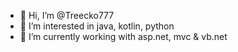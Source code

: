 - 👋 Hi, I’m @Treecko777
- 👀 I’m interested in java, kotlin, python
- 🌱 I’m currently working with asp.net, mvc & vb.net

<!---
Treecko777/Treecko777 is a ✨ special ✨ repository because its `README.md` (this file) appears on your GitHub profile.
You can click the Preview link to take a look at your changes.
--->
